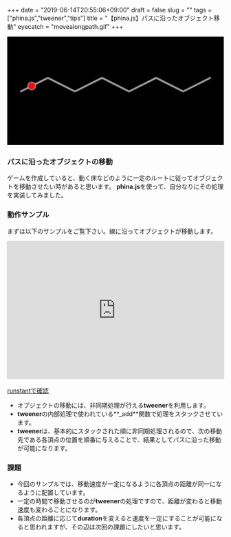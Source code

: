 +++
date = "2019-06-14T20:55:06+09:00"
draft = false
slug = ""
tags = ["phina.js","tweener","tips"]
title = "【phina.js】パスに沿ったオブジェクト移動"
eyecatch = "movealongpath.gif"
+++

![movealongpath.gif](movealongpath.gif)

### パスに沿ったオブジェクトの移動
ゲームを作成していると、動く床などのように一定のルートに従ってオブジェクトを移動させたい時があると思います。 **phina.js**を使って、自分なりにその処理を実装してみました。

### 動作サンプル
まずは以下のサンプルをご覧下さい。線に沿ってオブジェクトが移動します。

<div class='runstant'><iframe src='https://runstant.com/alkn203/projects/10bfc984/full' width='100%' height='320px' style='border:0px;box-shadow:0px 0px 2px 0px #aaa'></iframe></div>

[runstantで確認](https://runstant.com/alkn203/projects/10bfc984)

- オブジェクトの移動には、非同期処理が行える**tweener**を利用します。
- **tweener**の内部処理で使われている**_add**関数で処理をスタックさせています。
- **tweener**は、基本的にスタックされた順に非同期処理されるので、次の移動先である各頂点の位置を順番に与えることで、結果としてパスに沿った移動が可能になります。

### 課題
- 今回のサンプルでは、移動速度が一定になるように各頂点の距離が同一になるように配置しています。
- 一定の時間で移動させるのが**tweener**の処理ですので、距離が変わると移動速度も変わることになります。
- 各頂点の距離に応じて**duration**を変えると速度を一定にすることが可能になると思われますが、その辺は次回の課題にしたいと思います。
